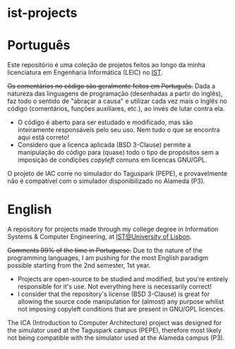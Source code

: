 # ist-projects

# Português

Este repositório é uma coleção de projetos feitos ao longo da minha licenciatura em Engenharia Informática (LEIC) no [IST](https://tecnico.ulisboa.pt).

~~Os comentários no código são geralmente feitos em Português.~~ 
Dada a natureza das linguagens de programação (desenhadas a partir do inglês), faz todo o sentido de "abraçar a causa" e utilizar cada vez mais o Inglês no código (comentários, funções auxiliares, etc.), ao invés de lutar contra ela.

* O código é aberto para ser estudado e modificado, mas são inteiramente responsáveis pelo seu uso. Nem tudo o que se encontra aqui está correto!
* Considero que a licenca aplicada (BSD 3-Clause) permite a manipulação do código para (quase) todo o tipo de propósitos sem a imposição de condições _copyleft_ comuns em licencas GNU/GPL.

O projeto de IAC corre no simulador do Taguspark (PEPE), e provavelmente não é compatível com o simulador disponibilizado no Alameda (P3).

# English

A repository for projects made through my college degree in Information Systems & Computer Engineering, at [IST@University of Lisbon](https://tecnico.ulisboa.pt/en).

~~Comments 99% of the time in Portuguese.~~
Due to the nature of the programming languages, I am pushing for the most English paradigm possible starting from the 2nd semester, 1st year.

* Projects are open-source to be studied and modified, but you're entirely responsible for it's use. Not everything here is necessarily correct!
* I consider that the repository's license (BSD 3-Clause) is great for allowing the source code manipulation for (almost) any purpose whilist not imposing copyleft conditions that are present in GNU/GPL licences.

The ICA (Introduction to Computer Architecture) project was designed for the simulator used at the Taguspark campus (PEPE), therefore most likely not being compatible with the simulator used at the Alameda campus (P3).
